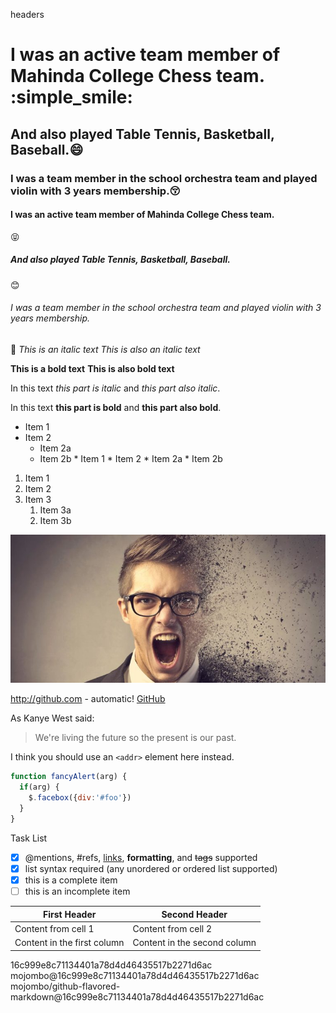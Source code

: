 
headers

# I was an active team member of Mahinda College Chess team. :simple_smile:
## And also played Table Tennis, Basketball, Baseball.:smile: 
### I was a team member in the school orchestra team and played violin with 3 years membership.:kissing_closed_eyes:
#### I was an active team member of Mahinda College Chess team.
:stuck_out_tongue_closed_eyes:
##### And also played Table Tennis, Basketball, Baseball. 
:blush:
###### I was a team member in the school orchestra team and played violin with 3 years membership.
:raised_hands:
*This is an italic text*
_This is also an italic text_

**This is a bold text**
__This is also bold text__

In this text *this part is italic* and _this part also italic_.


In this text **this part is bold** and __this part also bold__.

* Item 1
* Item 2
  * Item 2a
  * Item 2b
        * Item 1
        * Item 2
            * Item 2a
            * Item 2b



1. Item 1
1. Item 2
1. Item 3
   1. Item 3a
   1. Item 3b

![GitHub Logo](/images/man.jpg)

http://github.com - automatic!
[GitHub](http://github.com)


As Kanye West said:

> We're living the future so
> the present is our past.

I think you should use an
`<addr>` element here instead.













```javascript
function fancyAlert(arg) {
  if(arg) {
    $.facebox({div:'#foo'})
  }
}
```



Task List

- [x] @mentions, #refs, [links](), **formatting**, and <del>tags</del> supported
- [x] list syntax required (any unordered or ordered list supported)
- [x] this is a complete item
- [ ] this is an incomplete item

First Header | Second Header
------------ | -------------
Content from cell 1 | Content from cell 2
Content in the first column | Content in the second column


16c999e8c71134401a78d4d46435517b2271d6ac
mojombo@16c999e8c71134401a78d4d46435517b2271d6ac
mojombo/github-flavored-markdown@16c999e8c71134401a78d4d46435517b2271d6ac